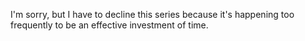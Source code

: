 I'm sorry, but I have to decline this series because it's happening too frequently to be an effective investment of time.
